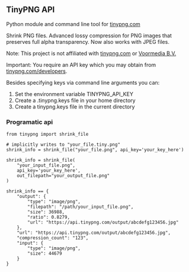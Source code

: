## TinyPNG API

Python module and command line tool for [tinypng.com][1]

Shrink PNG files. Advanced lossy compression for PNG images
that preserves full alpha transparency. Now also works with
JPEG files.

Note: This project is not affiliated with [tinypng.com][1]
or [Voormedia B.V.][2]

Important: You require an API key which you may obtain from
[tinypng.com/developers][3].

Besides specifying keys via command line arguments you can:

1. Set the environment variable TINYPNG_API_KEY
2. Create a .tinypng.keys file in your home directory
3. Create a tinypng.keys file in the current directory

### Programatic api

    from tinypng import shrink_file
    
    # implicitly writes to "your_file.tiny.png"
    shrink_info = shrink_file("your_file.png", api_key='your_key_here')
    
    shrink_info = shrink_file(
    	"your_input_file.png",
    	api_key='your_key_here',
    	out_filepath="your_output_file.png"
    )
    
    shrink_info == {
        "output": {
            "type": "image/png",
            "filepath": "/path/your_input_file.png",
            "size": 36988,
            "ratio": 0.8279,
            "url": "https://api.tinypng.com/output/abcdefg123456.jpg"
        },
        "url": "https://api.tinypng.com/output/abcdefg123456.jpg",
        "compression_count": "123",
        "input": {
            "type": "image/png",
            "size": 44679
        }
    }


[1]: https://tinypng.com
[2]: http://voormedia.com/
[3]: https://tinypng.com/developers